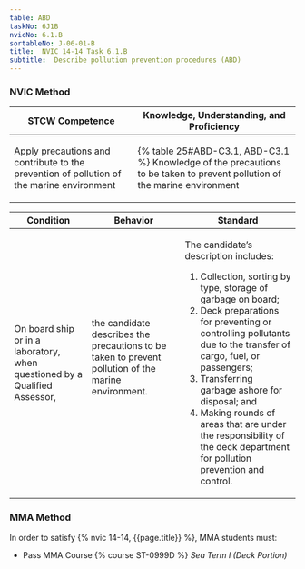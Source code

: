 ```yaml
---
table: ABD
taskNo: 6J1B
nvicNo: 6.1.B 
sortableNo: J-06-01-B
title:  NVIC 14-14 Task 6.1.B 
subtitle:  Describe pollution prevention procedures (ABD)
---
```






### NVIC Method

<a style="display:none;" onclick="togglevisibility('nvic_methods')" >Show NVIC method.</a>

<div id='nvic_methods' class='show'>

<table>
<thead>
<tr>
<th class='forty'> STCW Competence </th>
<th class='sixty'> Knowledge, Understanding, and Proficiency </th>
</tr>
</thead>

<tbody>
<tr><td markdown='1'>

Apply precautions and contribute to the prevention of pollution of the marine environment

</td><td markdown='1'>

{% table 25#ABD-C3.1, ABD-C3.1 %} Knowledge of the precautions to be taken to prevent pollution of the marine environment

</td></tr>


</tbody>
</table>


<table>
<thead>
<tr><th class='twenty'>  Condition </th><th class='twenty'> Behavior </th><th  class='sixty'>Standard </th></tr>
</thead>
<tbody >



<tr><td markdown='1'>

On board ship or in a laboratory, when questioned by a Qualified Assessor,

</td><td markdown='1'>

the candidate describes the precautions to be taken to prevent pollution of the marine environment.

<br>

<div class="tooltip" markdown='1'>



</div>


</td><td markdown='1'>

The candidate’s description includes:

1. Collection, sorting by type, storage of garbage on board;
2. Deck preparations for preventing or controlling pollutants due to the transfer of cargo, fuel, or passengers;
3. Transferring garbage ashore for disposal; and
4. Making rounds of areas that are under the responsibility of the deck department for pollution prevention and control. 

</td></tr>
</tbody>
</table>
</div>


### MMA Method

In order to satisfy  {% nvic 14-14, {{page.title}}  %}, MMA students must:

* Pass MMA Course {% course ST-0999D %}  *Sea Term I (Deck Portion)*